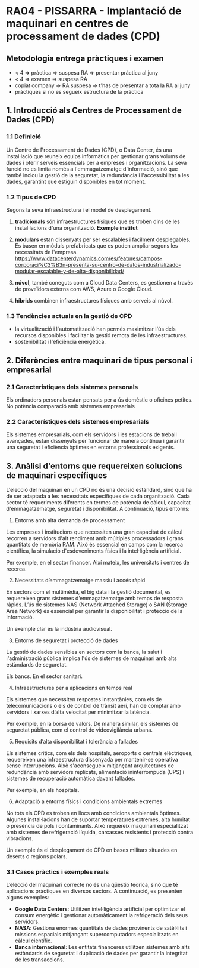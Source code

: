 # RA04 - PISSARRA - Implantació de maquinari en centres de processament de dades (CPD)

## Metodologia entrega pràctiques i examen
- < 4 => pràctica => suspesa RA => presentar pràctica al juny
- < 4 => examen   => suspesa RA
- copiat company  => RA suspesa => t'has de presentar a tota la RA al juny
- pràctiques si no es segueix estructura de la pràctica 

## 1. Introducció als Centres de Processament de Dades (CPD)

### 1.1 Definició
Un Centre de Processament de Dades (CPD), o Data Center, és una instal·lació que reuneix equips informàtics per gestionar grans volums de dades i oferir serveis essencials per a empreses i organitzacions. La seva funció no es limita només a l'emmagatzematge d'informació, sinó que també inclou la gestió de la seguretat, la redundància i l'accessibilitat a les dades, garantint que estiguin disponibles en tot moment. 

### 1.2 Tipus de CPD
Segons la seva infraestructura i el model de desplegament.

1. **tradicionals** són infraestructures físiques que es troben dins de les instal·lacions d'una organització.
  **Exemple institut**

2. **modulars** estan dissenyats per ser escalables i fàcilment desplegables. Es basen en mòduls prefabricats que es poden ampliar segons les necessitats de l'empresa.
https://www.datacenterdynamics.com/es/features/campos-corporaci%C3%B3n-presenta-su-centro-de-datos-industrializado-modular-escalable-y-de-alta-disponibilidad/

3. **núvol**, també coneguts com a Cloud Data Centers, es gestionen a través de proveïdors externs com AWS, Azure o Google Cloud.

4. **híbrids** combinen infraestructures físiques amb serveis al núvol.

### 1.3 Tendències actuals en la gestió de CPD
- la virtualització i l'automatització han permès maximitzar l'ús dels recursos disponibles i facilitar la gestió remota de les infraestructures.
- sostenibilitat i l'eficiència energètica.


## 2. Diferències entre maquinari de tipus personal i empresarial

### 2.1 Característiques dels sistemes personals
Els ordinadors personals estan pensats per a ús domèstic o oficines petites.
No potència comparació amb sistemes empresarials

### 2.2 Característiques dels sistemes empresarials
Els sistemes empresarials, com els servidors i les estacions de treball avançades, estan dissenyats per funcionar de manera contínua i garantir una seguretat i eficiència òptimes en entorns professionals exigents.

## 3. Anàlisi d'entorns que requereixen solucions de maquinari específiques
L'elecció del maquinari en un CPD no és una decisió estàndard, sinó que ha de ser adaptada a les necessitats específiques de cada organització. Cada sector té requeriments diferents en termes de potència de càlcul, capacitat d'emmagatzematge, seguretat i disponibilitat. A continuació, tipus entorns:

1. Entorns amb alta demanda de processament

Les empreses i institucions que necessiten una gran capacitat de càlcul recorren a servidors d'alt rendiment amb múltiples processadors i grans quantitats de memòria RAM. Això és essencial en camps com la recerca científica, la simulació d'esdeveniments físics i la intel·ligència artificial.

Per exemple, en el sector financer. Així mateix, les universitats i centres de recerca.

2. Necessitats d’emmagatzematge massiu i accés ràpid

En sectors com el multimèdia, el big data i la gestió documental, es requereixen grans sistemes d’emmagatzematge amb temps de resposta ràpids. L’ús de sistemes NAS (Network Attached Storage) o SAN (Storage Area Network) és essencial per garantir la disponibilitat i protecció de la informació.

Un exemple clar és la indústria audiovisual.

3. Entorns de seguretat i protecció de dades

La gestió de dades sensibles en sectors com la banca, la salut i l'administració pública implica l'ús de sistemes de maquinari amb alts estàndards de seguretat. 

Els bancs. En el sector sanitari.

4. Infraestructures per a aplicacions en temps real

Els sistemes que necessiten respostes instantànies, com els de telecomunicacions o els de control de trànsit aeri, han de comptar amb servidors i xarxes d’alta velocitat per minimitzar la latència.

Per exemple, en la borsa de valors. De manera similar, els sistemes de seguretat pública, com el control de videovigilància urbana.

5. Requisits d’alta disponibilitat i tolerància a fallades

Els sistemes crítics, com els dels hospitals, aeroports o centrals elèctriques, requereixen una infraestructura dissenyada per mantenir-se operativa sense interrupcions. Això s'aconsegueix mitjançant arquitectures de redundància amb servidors replicats, alimentació ininterrompuda (UPS) i sistemes de recuperació automàtica davant fallades.

Per exemple, en els hospitals.

6. Adaptació a entorns físics i condicions ambientals extremes

No tots els CPD es troben en llocs amb condicions ambientals òptimes. Algunes instal·lacions han de suportar temperatures extremes, alta humitat o presència de pols i contaminants. Això requereix maquinari especialitzat amb sistemes de refrigeració líquida, carcasses resistents i protecció contra vibracions.

Un exemple és el desplegament de CPD en bases militars situades en deserts o regions polars.

### 3.1 Casos pràctics i exemples reals

L’elecció del maquinari correcte no és una qüestió teòrica, sinó que té aplicacions pràctiques en diversos sectors. A continuació, es presenten alguns exemples:

- **Google Data Centers**: Utilitzen intel·ligència artificial per optimitzar el consum energètic i gestionar automàticament la refrigeració dels seus servidors.
- **NASA**: Gestiona enormes quantitats de dades provinents de satèl·lits i missions espacials mitjançant supercomputadors especialitzats en càlcul científic.
- **Banca internacional**: Les entitats financeres utilitzen sistemes amb alts estàndards de seguretat i duplicació de dades per garantir la integritat de les transaccions.

